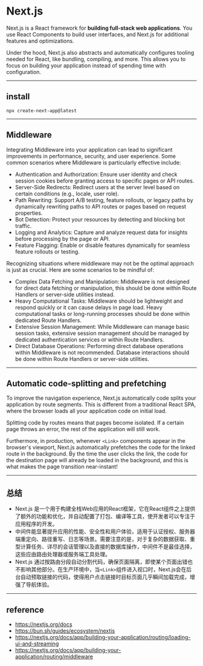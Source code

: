 # Next.js
Next.js is a React framework for <strong>building full-stack web applications</strong>. 
You use React Components to build user interfaces, and Next.js for additional features and optimizations.

Under the hood, Next.js also abstracts and automatically configures tooling needed for React, 
like bundling, compiling, and more. This allows you to focus on building your application instead of spending time with configuration.

---

## install
```
npx create-next-app@latest
```

---

## Middleware
Integrating Middleware into your application can lead to significant improvements in performance, security, and user experience. Some common scenarios where Middleware is particularly effective include:

- Authentication and Authorization: Ensure user identity and check session cookies before granting access to specific pages or API routes.
- Server-Side Redirects: Redirect users at the server level based on certain conditions (e.g., locale, user role).
- Path Rewriting: Support A/B testing, feature rollouts, or legacy paths by dynamically rewriting paths to API routes or pages based on request properties.
- Bot Detection: Protect your resources by detecting and blocking bot traffic.
- Logging and Analytics: Capture and analyze request data for insights before processing by the page or API.
- Feature Flagging: Enable or disable features dynamically for seamless feature rollouts or testing.

Recognizing situations where middleware may not be the optimal approach is just as crucial. Here are some scenarios to be mindful of:
- Complex Data Fetching and Manipulation: Middleware is not designed for direct data fetching or manipulation, this should be done within Route Handlers or server-side utilities instead.
- Heavy Computational Tasks: Middleware should be lightweight and respond quickly or it can cause delays in page load. Heavy computational tasks or long-running processes should be done within dedicated Route Handlers.
- Extensive Session Management: While Middleware can manage basic session tasks, extensive session management should be managed by dedicated authentication services or within Route Handlers.
- Direct Database Operations: Performing direct database operations within Middleware is not recommended. Database interactions should be done within Route Handlers or server-side utilities.

---

## Automatic code-splitting and prefetching
To improve the navigation experience, Next.js automatically code splits your application by route segments. This is different from a traditional React SPA, where the browser loads all your application code on initial load.

Splitting code by routes means that pages become isolated. If a certain page throws an error, the rest of the application will still work.

Furthermore, in production, whenever `<Link>` components appear in the browser's viewport, Next.js automatically prefetches the code for the linked route in the background. By the time the user clicks the link, the code for the destination page will already be loaded in the background, and this is what makes the page transition near-instant!

---

## 总结
- Next.js 是一个用于构建全栈Web应用的React框架，它在React组件之上提供了额外的功能和优化，并自动配置了打包、编译等工具，使开发者可以专注于应用程序的开发。
- 中间件能显著提升应用的性能、安全性和用户体验，适用于认证授权、服务器端重定向、路径重写、日志等场景。需要注意的是，对于复杂的数据获取、重型计算任务、详尽的会话管理以及直接的数据库操作，中间件不是最佳选择，这些应由路由处理器或服务端工具处理。
- Next.js 通过按路由分段自动分割代码，确保页面隔离，即使某个页面出错也不影响其他部分。在生产环境中，当`<Link>`组件进入视口时，Next.js会在后台自动预取链接的代码，使得用户点击链接时目标页面几乎瞬间加载完成，增强了导航体验。

---

## reference
- https://nextjs.org/docs
- https://bun.sh/guides/ecosystem/nextjs
- https://nextjs.org/docs/app/building-your-application/routing/loading-ui-and-streaming
- https://nextjs.org/docs/app/building-your-application/routing/middleware
